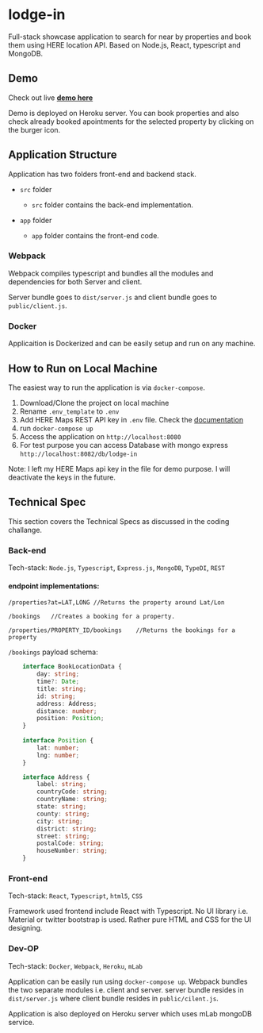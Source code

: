 # lodge-in

Full-stack showcase application to search for near by properties and book them using HERE location API. Based on Node.js, React, typescript and MongoDB.

## Demo
Check out live **[demo here](https://lodge-in.herokuapp.com/)** 

Demo is deployed on Heroku server. You can book properties and also check already booked apointments for the selected property by clicking on the burger icon.

## Application Structure

Application has two folders front-end and backend stack.

- `src` folder
  - `src` folder contains the back-end implementation.

- `app` folder
  - `app` folder contains the front-end code.


### Webpack

Webpack compiles typescript and bundles all the modules and dependencies for both Server and client.

Server bundle goes to `dist/server.js` and client bundle goes to `public/client.js`.

### Docker

Applicaition is Dockerized and can be easily setup and run on any machine. 

## How to Run on Local Machine

The easiest way to run the application is via `docker-compose`.

1. Download/Clone the project on local machine
2. Rename `.env_template` to `.env` 
3. Add HERE Maps REST API key in `.env` file. Check the [documentation](https://developer.here.com/documentation/maps/dev_guide/topics/credentials.html)
4. run `docker-compose up`
5. Access the application on `http://localhost:8080`
6. For test purpose you can access Database with mongo express `http://localhost:8082/db/lodge-in`

Note: I left my HERE Maps api key in the file for demo purpose. I will deactivate the keys in the future.

## Technical Spec

This section covers the Technical Specs as discussed in the coding challange.

### Back-end

Tech-stack: `Node.js`, `Typescript`, `Express.js`, `MongoDB`, `TypeDI`, `REST`

#### endpoint implementations:

```
/properties?at=LAT,LONG	//Returns the property around Lat/Lon
```
```
/bookings	//Creates a booking for a property.
```
```
/properties/PROPERTY_ID/bookings	//Returns the bookings for a property
```

`/bookings` payload schema:
```typescript
    interface BookLocationData {
        day: string;
        time?: Date;
        title: string;
        id: string;
        address: Address;
        distance: number;
        position: Position;
    }
    
    interface Position {
        lat: number;
        lng: number;
    }

    interface Address {
        label: string;
        countryCode: string;
        countryName: string;
        state: string;
        county: string;
        city: string;
        district: string;
        street: string;
        postalCode: string;
        houseNumber: string;
    }
```

### Front-end

Tech-stack: `React`, `Typescript`, `html5`, `CSS`

Framework used frontend include React with Typescript. No UI library i.e. Material or twitter bootstrap is used. Rather pure HTML and CSS for the UI designing.

### Dev-OP

Tech-stack: `Docker`, `Webpack`, `Heroku`, `mLab`

Application can be easily run using `docker-compose up`. Webpack bundles the two separate modules i.e. client and server. server bundle resides in `dist/server.js` where client bundle resides in `public/cilent.js`.

Application is also deployed on Heroku server which uses mLab mongoDB service.